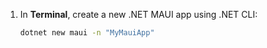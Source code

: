 1. In **Terminal**, create a new .NET MAUI app using .NET CLI:

    ```zsh
    dotnet new maui -n "MyMauiApp"
    ```
